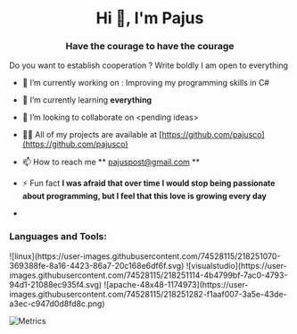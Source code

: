<h1 align="center">Hi 👋, I'm Pajus</h1>

<h3 align="center">Have the courage to have the courage</h3>
Do you want to establish cooperation ? Write boldly I am open to everything

- 🔭 I’m currently working on : Improving my programming skills in C#

- 🌱 I’m currently learning **everything**

- 👯 I’m looking to collaborate on <pending ideas\>

- 👨‍💻 All of my projects are available at [https://github.com/pajusco](https://github.com/pajusco)

- 📫 How to reach me ** pajuspost@gmail.com **

- ⚡ Fun fact **I was afraid that over time I would stop being passionate about programming, but I feel that this love is growing every day**
- 
 <h3 align="left">Languages and Tools:</h3>
![linux](https://user-images.githubusercontent.com/74528115/218251070-369388fe-8a16-4423-86a7-20c168e6df6f.svg)
![visualstudio](https://user-images.githubusercontent.com/74528115/218251114-4b4799bf-7ac0-4793-94d1-21088ec935f4.svg)
![apache-48x48-1174973](https://user-images.githubusercontent.com/74528115/218251282-f1aaf007-3a5e-43de-a3ec-c947d0d8fd8c.png)


![Metrics](https://metrics.lecoq.io/pajusco?template=classic&isocalendar=1&lines=1&followup=1&base=header%2C%20activity%2C%20community%2C%20repositories%2C%20metadata&base.indepth=false&base.hireable=false&base.skip=false&isocalendar=false&isocalendar.duration=full-year&lines=false&lines.sections=base&lines.repositories.limit=4&lines.history.limit=1&followup=false&followup.sections=repositories&followup.indepth=false&followup.archived=true&config.timezone=Europe%2FBerlin)

